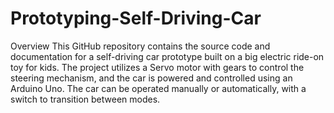 # Prototyping-Self-Driving-Car
Overview
This GitHub repository contains the source code and documentation for a self-driving car prototype built on a big electric ride-on toy for kids. The project utilizes a Servo motor with gears to control the steering mechanism, and the car is powered and controlled using an Arduino Uno. The car can be operated manually or automatically, with a switch to transition between modes.
